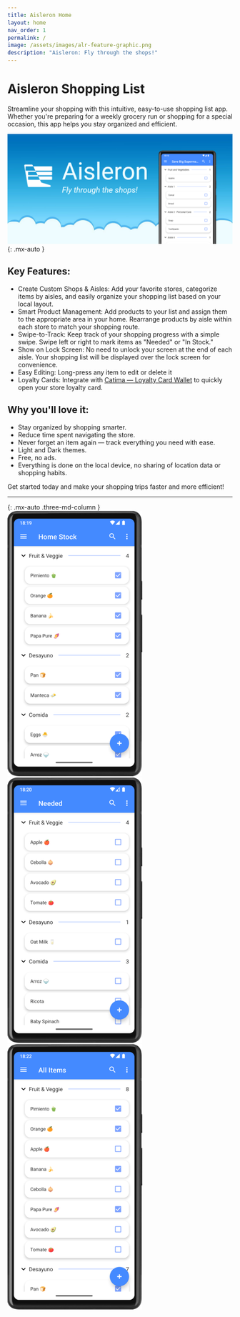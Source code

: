 ```yaml
---
title: Aisleron Home
layout: home
nav_order: 1
permalink: /
image: /assets/images/alr-feature-graphic.png
description: "Aisleron: Fly through the shops!"
---
```


# Aisleron Shopping List

Streamline your shopping with this intuitive, easy-to-use shopping list app. Whether you're preparing for a weekly grocery run or shopping for a special occasion, this app helps you stay organized and efficient.

![Aisleron Feature Graphic](/assets/images/alr-feature-graphic.png)
{: .mx-auto }

## Key Features:

* Create Custom Shops & Aisles: Add your favorite stores, categorize items by aisles, and easily organize your shopping list based on your local layout.
* Smart Product Management: Add products to your list and assign them to the appropriate area in your home. Rearrange products by aisle within each store to match your shopping route.
* Swipe-to-Track: Keep track of your shopping progress with a simple swipe. Swipe left or right to mark items as "Needed" or "In Stock."
* Show on Lock Screen: No need to unlock your screen at the end of each aisle. Your shopping list will be displayed over the lock screen for convenience.
* Easy Editing: Long-press any item to edit or delete it
* Loyalty Cards: Integrate with [Catima — Loyalty Card Wallet](https://catima.app/) to quickly open your store loyalty card.

## Why you'll love it:

* Stay organized by shopping smarter.
* Reduce time spent navigating the store.
* Never forget an item again — track everything you need with ease.
* Light and Dark themes.
* Free, no ads.
* Everything is done on the local device, no sharing of location data or shopping habits.

Get started today and make your shopping trips faster and more efficient!

---

{: .mx-auto .three-md-column }
![In Stock](/assets/images/screenshots/light-mode/alr-300-emoji-in-stock.png)
![Needed](/assets/images/screenshots/light-mode/alr-310-emoji-needed.png)
![All Items](/assets/images/screenshots/light-mode/alr-320-emoji-all-items.png)
